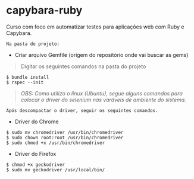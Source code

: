 # capybara-ruby

Curso com foco em automatizar testes para aplicações web com Ruby e Capybara.

```
Na pasta do projeto:
```

* Criar arquivo Gemfile (origem do repositório onde vai buscar as gems)
	

> Digitar os seguintes comandos na pasta do projeto

``` shell
$ bundle install
$ rspec --init
```

> *OBS: Como utilizo o linux (Ubuntu), segue alguns comandos para colocar o driver do selenium nas varáveis de ambiente do sistema.*

```
Após descompactar o driver, seguir os seguintes comandos.
```

- Driver do Chrome

``` shell	
$ sudo mv chromedriver /usr/bin/chromedriver
$ sudo chown root:root /usr/bin/chromedriver
$ sudo chmod +x /usr/bin/chromedriver
```

- Driver do Firefox

``` shell
$ chmod +x geckodriver
$ sudo mv geckodriver /usr/local/bin/
``` 
